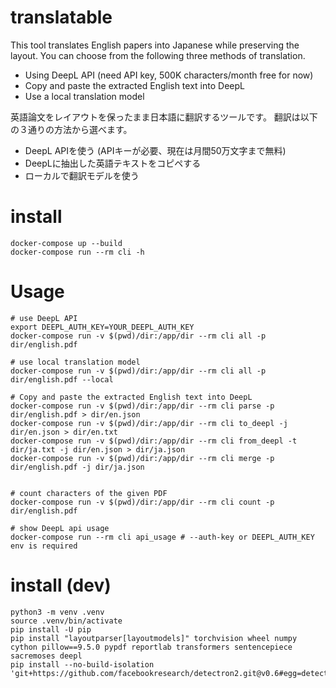 # translatable
This tool translates English papers into Japanese while preserving the layout.
You can choose from the following three methods of translation.
- Using DeepL API (need API key, 500K characters/month free for now)
- Copy and paste the extracted English text into DeepL
- Use a local translation model

英語論文をレイアウトを保ったまま日本語に翻訳するツールです。
翻訳は以下の３通りの方法から選べます。
- DeepL APIを使う (APIキーが必要、現在は月間50万文字まで無料)
- DeepLに抽出した英語テキストをコピペする
- ローカルで翻訳モデルを使う

# install
```console
docker-compose up --build
docker-compose run --rm cli -h
```

# Usage
```console
# use DeepL API
export DEEPL_AUTH_KEY=YOUR_DEEPL_AUTH_KEY
docker-compose run -v $(pwd)/dir:/app/dir --rm cli all -p dir/english.pdf

# use local translation model
docker-compose run -v $(pwd)/dir:/app/dir --rm cli all -p dir/english.pdf --local

# Copy and paste the extracted English text into DeepL
docker-compose run -v $(pwd)/dir:/app/dir --rm cli parse -p dir/english.pdf > dir/en.json
docker-compose run -v $(pwd)/dir:/app/dir --rm cli to_deepl -j dir/en.json > dir/en.txt
docker-compose run -v $(pwd)/dir:/app/dir --rm cli from_deepl -t dir/ja.txt -j dir/en.json > dir/ja.json
docker-compose run -v $(pwd)/dir:/app/dir --rm cli merge -p dir/english.pdf -j dir/ja.json


# count characters of the given PDF
docker-compose run -v $(pwd)/dir:/app/dir --rm cli count -p dir/english.pdf

# show DeepL api usage
docker-compose run --rm cli api_usage # --auth-key or DEEPL_AUTH_KEY env is required
```

# install (dev)
```console
python3 -m venv .venv
source .venv/bin/activate
pip install -U pip
pip install "layoutparser[layoutmodels]" torchvision wheel numpy cython pillow==9.5.0 pypdf reportlab transformers sentencepiece sacremoses deepl
pip install --no-build-isolation 'git+https://github.com/facebookresearch/detectron2.git@v0.6#egg=detectron2'
```

